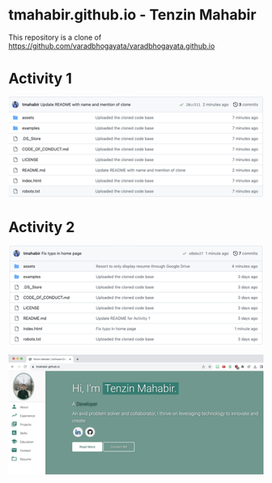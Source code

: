 # tmahabir.github.io - Tenzin Mahabir

This repository is a clone of https://github.com/varadbhogayata/varadbhogayata.github.io

# Activity 1

![Activity 1 Commit 1](assets/img_readme/activity1.png)

# Activity 2

![Activity 2 Repo](assets/img_readme/activity2_repo.png)

![Activity 2 Deployed Website](assets/img_readme/activity2_site.png)